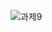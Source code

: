 ![과제9](https://user-images.githubusercontent.com/105068708/210259084-3c94a999-b328-4e7d-b257-104cb6f9cc04.png)
